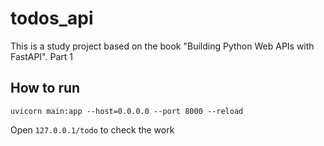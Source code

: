 # todos_api
This is a study project based on the book "Building Python Web APIs with FastAPI". Part 1

## How to run
```
uvicorn main:app --host=0.0.0.0 --port 8000 --reload
```
Open `127.0.0.1/todo` to check the work

